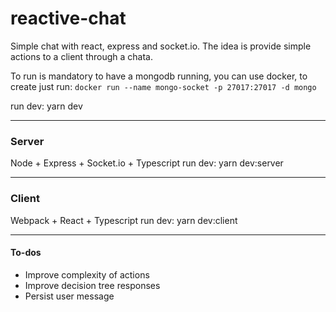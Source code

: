 # reactive-chat

Simple chat with react, express and socket.io.
The idea is provide simple actions to a client through a chata.

To run is mandatory to have a mongodb running, you can use docker, to create just run: `docker run --name mongo-socket -p 27017:27017 -d mongo`

run dev: yarn dev

---
### Server

Node + Express + Socket.io + Typescript
run dev: yarn dev:server 

---
### Client

Webpack + React + Typescript
run dev: yarn dev:client 

---
#### To-dos

- Improve complexity of actions
- Improve decision tree responses
- Persist user message
